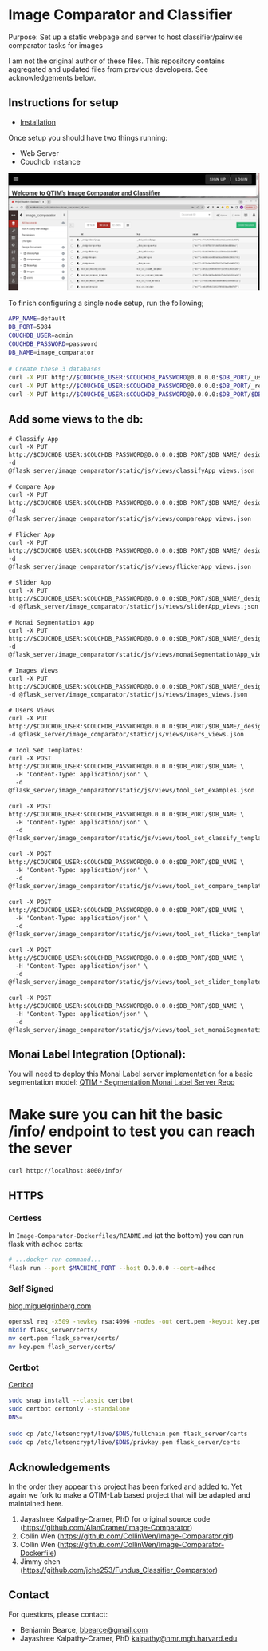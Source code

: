 # Image Comparator and Classifier

Purpose: Set up a static webpage and server to host classifier/pairwise comparator tasks for images 

I am not the original author of these files. This repository contains aggregated and updated files from previous developers. See acknowledgements below.


## Instructions for setup

* [Installation](https://github.com/QTIM-Lab/Image-Comparator/tree/master/Image-Comparator-Dockerfiles)

Once setup you should have two things running:
* Web Server
* Couchdb instance

![Initial Setup](./readme_images/initial_setup.jpg)


To finish configuring a single node setup, run the following;
```bash
APP_NAME=default
DB_PORT=5984
COUCHDB_USER=admin
COUCHDB_PASSWORD=password
DB_NAME=image_comparator

# Create these 3 databases
curl -X PUT http://$COUCHDB_USER:$COUCHDB_PASSWORD@0.0.0.0:$DB_PORT/_users
curl -X PUT http://$COUCHDB_USER:$COUCHDB_PASSWORD@0.0.0.0:$DB_PORT/_replicator
curl -X PUT http://$COUCHDB_USER:$COUCHDB_PASSWORD@0.0.0.0:$DB_PORT/$DB_NAME
```

## Add some views to the db:
```
# Classify App
curl -X PUT http://$COUCHDB_USER:$COUCHDB_PASSWORD@0.0.0.0:$DB_PORT/$DB_NAME/_design/classifyApp -d @flask_server/image_comparator/static/js/views/classifyApp_views.json

# Compare App
curl -X PUT http://$COUCHDB_USER:$COUCHDB_PASSWORD@0.0.0.0:$DB_PORT/$DB_NAME/_design/compareApp -d @flask_server/image_comparator/static/js/views/compareApp_views.json

# Flicker App
curl -X PUT http://$COUCHDB_USER:$COUCHDB_PASSWORD@0.0.0.0:$DB_PORT/$DB_NAME/_design/flickerApp -d @flask_server/image_comparator/static/js/views/flickerApp_views.json

# Slider App
curl -X PUT http://$COUCHDB_USER:$COUCHDB_PASSWORD@0.0.0.0:$DB_PORT/$DB_NAME/_design/sliderApp -d @flask_server/image_comparator/static/js/views/sliderApp_views.json

# Monai Segmentation App
curl -X PUT http://$COUCHDB_USER:$COUCHDB_PASSWORD@0.0.0.0:$DB_PORT/$DB_NAME/_design/monaiSegmentationApp -d @flask_server/image_comparator/static/js/views/monaiSegmentationApp_views.json

# Images Views
curl -X PUT http://$COUCHDB_USER:$COUCHDB_PASSWORD@0.0.0.0:$DB_PORT/$DB_NAME/_design/images -d @flask_server/image_comparator/static/js/views/images_views.json

# Users Views
curl -X PUT http://$COUCHDB_USER:$COUCHDB_PASSWORD@0.0.0.0:$DB_PORT/$DB_NAME/_design/users -d @flask_server/image_comparator/static/js/views/users_views.json

# Tool Set Templates:
curl -X POST http://$COUCHDB_USER:$COUCHDB_PASSWORD@0.0.0.0:$DB_PORT/$DB_NAME \
  -H 'Content-Type: application/json' \
  -d @flask_server/image_comparator/static/js/views/tool_set_examples.json

curl -X POST http://$COUCHDB_USER:$COUCHDB_PASSWORD@0.0.0.0:$DB_PORT/$DB_NAME \
  -H 'Content-Type: application/json' \
  -d @flask_server/image_comparator/static/js/views/tool_set_classify_template.json

curl -X POST http://$COUCHDB_USER:$COUCHDB_PASSWORD@0.0.0.0:$DB_PORT/$DB_NAME \
  -H 'Content-Type: application/json' \
  -d @flask_server/image_comparator/static/js/views/tool_set_compare_template.json

curl -X POST http://$COUCHDB_USER:$COUCHDB_PASSWORD@0.0.0.0:$DB_PORT/$DB_NAME \
  -H 'Content-Type: application/json' \
  -d @flask_server/image_comparator/static/js/views/tool_set_flicker_template.json

curl -X POST http://$COUCHDB_USER:$COUCHDB_PASSWORD@0.0.0.0:$DB_PORT/$DB_NAME \
  -H 'Content-Type: application/json' \
  -d @flask_server/image_comparator/static/js/views/tool_set_slider_template.json

curl -X POST http://$COUCHDB_USER:$COUCHDB_PASSWORD@0.0.0.0:$DB_PORT/$DB_NAME \
  -H 'Content-Type: application/json' \
  -d @flask_server/image_comparator/static/js/views/tool_set_monaiSegmentation_template.json
```

## Monai Label Integration (Optional):
You will need to deploy this Monai Label server implementation for a basic segmentation model: [QTIM - Segmentation Monai Label Server Repo](https://github.com/qtim-lab/segmentationmonailabel)

# Make sure you can hit the basic /info/ endpoint to test you can reach the sever
```bash
curl http://localhost:8000/info/
```

## HTTPS
### Certless
In ```Image-Comparator-Dockerfiles/README.md``` (at the bottom) you can run flask with adhoc certs:
```bash
# ...docker run command...
flask run --port $MACHINE_PORT --host 0.0.0.0 --cert=adhoc
```

### Self Signed
[blog.miguelgrinberg.com](https://blog.miguelgrinberg.com/post/running-your-flask-application-over-https)

```bash
openssl req -x509 -newkey rsa:4096 -nodes -out cert.pem -keyout key.pem -days 365
mkdir flask_server/certs/
mv cert.pem flask_server/certs/
mv key.pem flask_server/certs/
```


### Certbot
[Certbot](https://certbot.eff.org/instructions?ws=other&os=ubuntufocal)
```bash
sudo snap install --classic certbot
sudo certbot certonly --standalone
DNS=

sudo cp /etc/letsencrypt/live/$DNS/fullchain.pem flask_server/certs
sudo cp /etc/letsencrypt/live/$DNS/privkey.pem flask_server/certs
```

## Acknowledgements

In the order they appear this project has been forked and added to. Yet again we fork to make a QTIM-Lab based project that will be adapted and maintained here.

1. Jayashree Kalpathy-Cramer, PhD for original source code (https://github.com/AlanCramer/Image-Comparator)  
2. Collin Wen (https://github.com/CollinWen/Image-Comparator.git)  
3. Collin Wen (https://github.com/CollinWen/Image-Comparator-Dockerfile)  
4. Jimmy chen (https://github.com/jche253/Fundus_Classifier_Comparator)  


## Contact
For questions, please contact:
* Benjamin Bearce, bbearce@gmail.com  
* Jayashree Kalpathy-Cramer, PhD kalpathy@nmr.mgh.harvard.edu  

